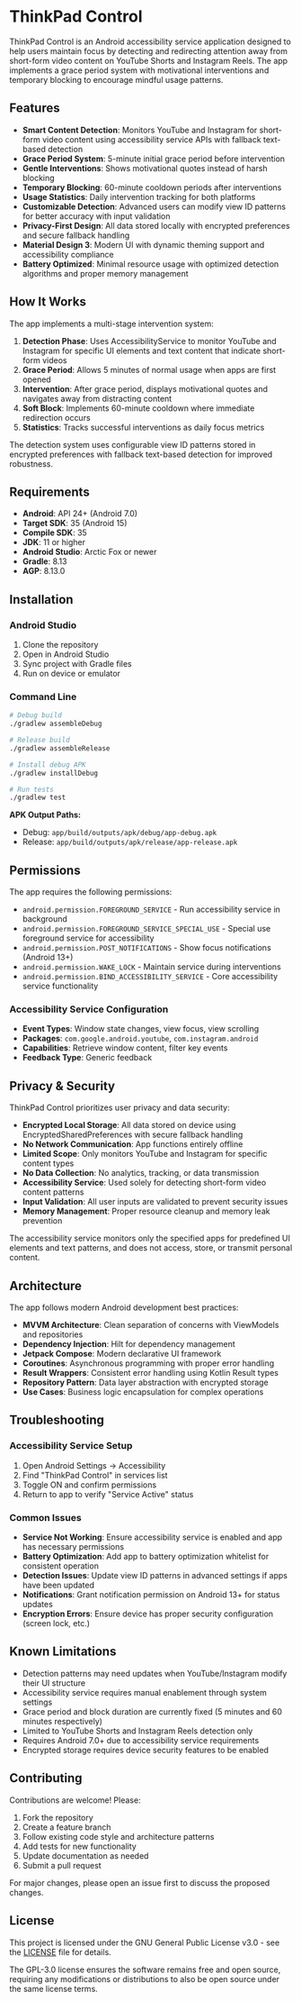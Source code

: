 # ThinkPad Control

ThinkPad Control is an Android accessibility service application designed to help users maintain focus by detecting and redirecting attention away from short-form video content on YouTube Shorts and Instagram Reels. The app implements a grace period system with motivational interventions and temporary blocking to encourage mindful usage patterns.

## Features

- **Smart Content Detection**: Monitors YouTube and Instagram for short-form video content using accessibility service APIs with fallback text-based detection
- **Grace Period System**: 5-minute initial grace period before intervention
- **Gentle Interventions**: Shows motivational quotes instead of harsh blocking
- **Temporary Blocking**: 60-minute cooldown periods after interventions
- **Usage Statistics**: Daily intervention tracking for both platforms
- **Customizable Detection**: Advanced users can modify view ID patterns for better accuracy with input validation
- **Privacy-First Design**: All data stored locally with encrypted preferences and secure fallback handling
- **Material Design 3**: Modern UI with dynamic theming support and accessibility compliance
- **Battery Optimized**: Minimal resource usage with optimized detection algorithms and proper memory management

## How It Works

The app implements a multi-stage intervention system:

1. **Detection Phase**: Uses AccessibilityService to monitor YouTube and Instagram for specific UI elements and text content that indicate short-form videos
2. **Grace Period**: Allows 5 minutes of normal usage when apps are first opened
3. **Intervention**: After grace period, displays motivational quotes and navigates away from distracting content
4. **Soft Block**: Implements 60-minute cooldown where immediate redirection occurs
5. **Statistics**: Tracks successful interventions as daily focus metrics

The detection system uses configurable view ID patterns stored in encrypted preferences with fallback text-based detection for improved robustness.

## Requirements

- **Android**: API 24+ (Android 7.0)
- **Target SDK**: 35 (Android 15)
- **Compile SDK**: 35
- **JDK**: 11 or higher
- **Android Studio**: Arctic Fox or newer
- **Gradle**: 8.13
- **AGP**: 8.13.0

## Installation

### Android Studio
1. Clone the repository
2. Open in Android Studio
3. Sync project with Gradle files
4. Run on device or emulator

### Command Line
```bash
# Debug build
./gradlew assembleDebug

# Release build
./gradlew assembleRelease

# Install debug APK
./gradlew installDebug

# Run tests
./gradlew test
```

**APK Output Paths:**
- Debug: `app/build/outputs/apk/debug/app-debug.apk`
- Release: `app/build/outputs/apk/release/app-release.apk`

## Permissions

The app requires the following permissions:

- `android.permission.FOREGROUND_SERVICE` - Run accessibility service in background
- `android.permission.FOREGROUND_SERVICE_SPECIAL_USE` - Special use foreground service for accessibility
- `android.permission.POST_NOTIFICATIONS` - Show focus notifications (Android 13+)
- `android.permission.WAKE_LOCK` - Maintain service during interventions
- `android.permission.BIND_ACCESSIBILITY_SERVICE` - Core accessibility service functionality

### Accessibility Service Configuration
- **Event Types**: Window state changes, view focus, view scrolling
- **Packages**: `com.google.android.youtube`, `com.instagram.android`
- **Capabilities**: Retrieve window content, filter key events
- **Feedback Type**: Generic feedback

## Privacy & Security

ThinkPad Control prioritizes user privacy and data security:

- **Encrypted Local Storage**: All data stored on device using EncryptedSharedPreferences with secure fallback handling
- **No Network Communication**: App functions entirely offline
- **Limited Scope**: Only monitors YouTube and Instagram for specific content types
- **No Data Collection**: No analytics, tracking, or data transmission
- **Accessibility Service**: Used solely for detecting short-form video content patterns
- **Input Validation**: All user inputs are validated to prevent security issues
- **Memory Management**: Proper resource cleanup and memory leak prevention

The accessibility service monitors only the specified apps for predefined UI elements and text patterns, and does not access, store, or transmit personal content.

## Architecture

The app follows modern Android development best practices:

- **MVVM Architecture**: Clean separation of concerns with ViewModels and repositories
- **Dependency Injection**: Hilt for dependency management
- **Jetpack Compose**: Modern declarative UI framework
- **Coroutines**: Asynchronous programming with proper error handling
- **Result Wrappers**: Consistent error handling using Kotlin Result types
- **Repository Pattern**: Data layer abstraction with encrypted storage
- **Use Cases**: Business logic encapsulation for complex operations

## Troubleshooting

### Accessibility Service Setup
1. Open Android Settings → Accessibility
2. Find "ThinkPad Control" in services list
3. Toggle ON and confirm permissions
4. Return to app to verify "Service Active" status

### Common Issues
- **Service Not Working**: Ensure accessibility service is enabled and app has necessary permissions
- **Battery Optimization**: Add app to battery optimization whitelist for consistent operation
- **Detection Issues**: Update view ID patterns in advanced settings if apps have been updated
- **Notifications**: Grant notification permission on Android 13+ for status updates
- **Encryption Errors**: Ensure device has proper security configuration (screen lock, etc.)

## Known Limitations

- Detection patterns may need updates when YouTube/Instagram modify their UI structure
- Accessibility service requires manual enablement through system settings
- Grace period and block duration are currently fixed (5 minutes and 60 minutes respectively)
- Limited to YouTube Shorts and Instagram Reels detection only
- Requires Android 7.0+ due to accessibility service requirements
- Encrypted storage requires device security features to be enabled

## Contributing

Contributions are welcome! Please:

1. Fork the repository
2. Create a feature branch
3. Follow existing code style and architecture patterns
4. Add tests for new functionality
5. Update documentation as needed
6. Submit a pull request

For major changes, please open an issue first to discuss the proposed changes.

## License

This project is licensed under the GNU General Public License v3.0 - see the [LICENSE](LICENSE) file for details.

The GPL-3.0 license ensures the software remains free and open source, requiring any modifications or distributions to also be open source under the same license terms.
